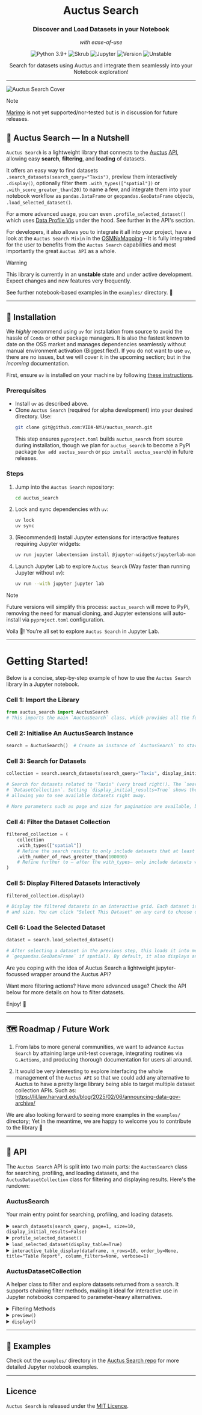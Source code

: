 <div align="center">
   <h1>Auctus Search</h1>
   <h3>Discover and Load Datasets in your Notebook</h3>
    <p><i>with ease-of-use</i></p>
   <p>
      <img src="https://img.shields.io/static/v1?label=Python&message=3.9%2B&color=3776AB&style=for-the-badge&logo=python&logoColor=white" alt="Python 3.9+">
      <img src="https://img.shields.io/badge/Skrub-FF9800?style=for-the-badge&logo=scikit-learn&logoColor=white" alt="Skrub">
      <img src="https://img.shields.io/badge/Jupyter-F37626?style=for-the-badge&logo=jupyter&logoColor=white" alt="Jupyter">
      <img src="https://img.shields.io/badge/Version-0.1.0-red?style=for-the-badge" alt="Version">
      <img src="https://img.shields.io/badge/status-unstable-orange?style=for-the-badge" alt="Unstable">
   </p>
   <p>Search for datasets using Auctus and integrate them seamlessly into your Notebook exploration!</p>
</div>

---

![Auctus Search Cover](public/resources/auctus_search_main_cover.png)

> [!NOTE]
> [Marimo](https://github.com/marimo-team/marimo) is not yet supported/nor-tested but is in discussion for future
> releases.

## 🌆 Auctus Search –– In a Nutshell

`Auctus Search` is a lightweight library that connects to the
[Auctus](https://github.com/VIDA-NYU/auctus) [API](https://docs.auctus.vida-nyu.org/rest/),
allowing easy **search**, **filtering**, and **loading** of datasets.

It offers an easy way to find datasets `.search_datasets(search_query="Taxis")`, 
preview them interactively `.display()`, optionally filter them `.with_types(["spatial"])` or `.with_score_greater_than(20)` to name a few,
and integrate them into your notebook workflow
as `pandas.DataFrame` or `geopandas.GeoDataFrame` objects, `.load_selected_dataset()`.

For a more advanced usage, you can even `.profile_selected_dataset()` which uses 
[Data Profile Vis](https://github.com/soniacq/DataProfileVis) under the hood. See further in the API's section.

For developers, it also allows you to integrate it all into your project, have a look at the `Auctus Search Mixin`
in the [OSMNxMapping](https://github.com/VIDA-NYU/OSMNXMapping) – It is fully integrated for the user to benefits from
the `Auctus Search` capabilities and most importantly the great `Auctus API` as a whole.

> [!WARNING]
> This library is currently in an **unstable** state and under active development.
> Expect changes and new features very frequently.


See further notebook-based examples in the `examples/` directory. 📓

---

## 🥐 Installation

We *highly* recommend using `uv` for installation from source to avoid the hassle of `Conda` or other package managers.
It is also the fastest known to date on the OSS market and manages dependencies seamlessly without manual environment
activation (Biggest flex!). If you do not want to use `uv`, there are no issues, but we will cover it in the upcoming
section; but in the *incoming* documentation.

First, ensure `uv` is installed on your machine by
following [these instructions](https://docs.astral.sh/uv/getting-started/installation/).

### Prerequisites

- Install `uv` as described above.
- Clone `Auctus Search` (required for alpha development) into your desired directory. Use:
  ```bash
  git clone git@github.com:VIDA-NYU/auctus_search.git
  ```
  This step ensures `pyproject.toml` builds `auctus_search` from source during installation, though we plan for
  `auctus_search` to become a PyPi package (`uv add auctus_search` or `pip install auctus_search`) in future releases.

### Steps

1. Jump into the `Auctus Search` repository:
   ```bash
   cd auctus_search
   ```
2. Lock and sync dependencies with `uv`:
   ```bash
   uv lock
   uv sync
   ```
3. (Recommended) Install Jupyter extensions for interactive features requiring Jupyter widgets:
   ```bash
   uv run jupyter labextension install @jupyter-widgets/jupyterlab-manager
   ```
4. Launch Jupyter Lab to explore `Auctus Search` (Way faster than running Jupyter without `uv`):
   ```bash
   uv run --with jupyter jupyter lab
   ```

> [!NOTE]  
> Future versions will simplify this process: `auctus_search` will move to PyPi, removing the need for manual cloning,
> and Jupyter extensions will auto-install via `pyproject.toml` configuration.

Voila 🥐! You’re all set to explore `Auctus Search` in Jupyter Lab.

---

# Getting Started!

Below is a concise, step-by-step example of how to use the `Auctus Search` library in a Jupyter notebook.

### **Cell 1: Import the Library**

```python
from auctus_search import AuctusSearch
# This imports the main `AuctusSearch` class, which provides all the functionality we'll use.
```

### **Cell 2: Initialise An AuctusSearch Instance**

```python
search = AuctusSearch()  # Create an instance of `AuctusSearch` to start searching for datasets. This object will handle all interactions with the Auctus API and dataset management.
```

### **Cell 3: Search for Datasets**

```python
collection = search.search_datasets(search_query="Taxis", display_initial_results=True)

# Search for datasets related to "Taxis" (very broad right!). The `search_datasets` method queries the Auctus API and returns a
# `DatasetCollection`. Setting `display_initial_results=True` shows the initial results interactively in the notebook,
# allowing you to see available datasets right away.

# More parameters such as page and size for pagination are available, but we'll stick to the defaults for now. Readers are instructed to check the API below for more details.
```

### **Cell 4: Filter the Dataset Collection**

```python
filtered_collection = (
    collection
    .with_types(["spatial"])  
    # Refine the search results to only include datasets that at least have a spatial component.
    .with_number_of_rows_greater_than(100000)
    # Refine further to – after the with_types– only include datasets with more than 100,000 rows.
)
```

### **Cell 5: Display Filtered Datasets Interactively**

```python
filtered_collection.display()

# Display the filtered datasets in an interactive grid. Each dataset is shown as a card with details like name, source,
# and size. You can click "Select This Dataset" on any card to choose one for further use.
```

### **Cell 6: Load the Selected Dataset**

```python
dataset = search.load_selected_dataset()

# After selecting a dataset in the previous step, this loads it into memory as a `pandas.DataFrame` (or
# `geopandas.GeoDataFrame` if spatial). By default, it also displays an interactive table preview of the dataset.
```

Are you coping with the idea of Auctus Search a lightweight jupyter-focussed wrapper around the Auctus API?

Want more filtering actions? Have more advanced usage? Check the API below for more details on how to filter datasets.

Enjoy! 🥐

---

## 🗺️ Roadmap / Future Work

1) From labs to more general communities, we want to advance `Auctus Search` by attaining large unit-test coverage,
   integrating routines via `G.Actions`, and producing thorough documentation for users all around.

2) It would be very interesting to explore interfacing the whole management of the `Auctus API` so that we could add any alternative to
   Auctus to have a pretty large library being able to target multiple dataset collection APIs. Such as: https://lil.law.harvard.edu/blog/2025/02/06/announcing-data-gov-archive/

We are also looking forward to seeing more examples in the `examples/` directory; Yet in the meantime,
we are happy to welcome you to contribute to the library 🎄

---

## 🌁 API

The `Auctus Search` API is split into two main parts: the `AuctusSearch` class for searching, profiling, and loading datasets, and the `AuctusDatasetCollection` class for filtering and displaying results. Here's the rundown:

### AuctusSearch

Your main entry point for searching, profiling, and loading datasets.

<details>
<summary><code>search_datasets(search_query, page=1, size=10, display_initial_results=False)</code></summary>

- **Purpose**: Searches the Auctus API for datasets matching your query.
- **Parameters**:
  - `search_query` (str or list): Search term(s) (e.g., `"Taxis"` or `["Taxis", "NYC"]` – could also be `"Taxis NYC"`).
  - `page` (int, default=1): Page number of results for pagination. Works with `size`; a higher `size` means fewer pages, while a lower `size` increases the number of pages.
  - `size` (int, default=10): Number of results per page.
  - `display_initial_results` (bool, default=False): If `True`, displays initial results in a Jupyter notebook cell.
- **Returns**: An `AuctusDatasetCollection` object containing the search results.
- **Example**:
  ```python
  from auctus_search import AuctusSearch
  search = AuctusSearch()
  collection = search.search_datasets(search_query="Taxis", page=1, size=100)  # Fetches all "Taxis" data without pagination (may take longer and require scrolling). Adjust `size` and `page` as needed.
  ```

</details>

<details>
<summary><code>profile_selected_dataset()</code></summary>

- **Purpose**: Displays an interactive data profile summary of the selected dataset using the [Data Profile Viz library](https://github.com/soniacq/DataProfileVis). Requires a dataset to be selected (via `search_datasets(.)`) and its metadata to be available.
- **Parameters**: None
- **Returns**: None (displays the profile interactively in the notebook)
- **Raises**: 
  - `ValueError` if no dataset is selected or if metadata is missing.
- **Example**:
  ```python
  from auctus_search import AuctusSearch
  search = AuctusSearch()
  collection = search.search_datasets(search_query="Taxis")
  collection.display()  # Displays dataset cards; select one by clicking "Select This Dataset"
  search.profile_selected_dataset()  # Shows the interactive profile
  ```
  
Note that most probably, an profile_edit_selected_dataset(.) could soon see the light of day.
See further in https://github.com/soniacq/DataProfileVis.

</details>

<details>
<summary><code>load_selected_dataset(display_table=True)</code></summary>

- **Purpose**: Downloads and loads the dataset you selected from the collection (after clicking `Select This Dataset`).
- **Parameters**:
  - `display_table` (bool, default=True): If `True`, shows a preview table using `Skrub`.
- **Returns**: A `pandas.DataFrame` or `geopandas.GeoDataFrame` (currently supports CSV; more formats coming soon!).
- **Raises**: `ValueError` if no dataset is selected.
- **Example**:
  ```python
  dataset = search.load_selected_dataset()  # Ensure a dataset is selected first, or it raises a ValueError.
  ```

</details>

<details>
<summary><code>interactive_table_display(dataframe, n_rows=10, order_by=None, title="Table Report", column_filters=None, verbose=1)</code></summary>

- **Purpose**: Displays an interactive table of your loaded dataset in Jupyter.
- **Parameters**:
  - `dataframe` (pandas.DataFrame or geopandas.GeoDataFrame): The dataset to display.
  - `n_rows` (int, default=10): Number of rows to show.
  - `order_by` (str or list, optional): Column(s) to sort by.
  - `title` (str, optional): Table title.
  - `column_filters` (dict, optional): Filters for columns (e.g., `{"city": {"eq": "NYC"}}`).
  - `verbose` (int, default=1): Verbosity level.
- **Returns**: None (displays the table in the notebook).
- **Example**:
  ```python
  search.interactive_table_display(dataset, n_rows=5, title="Taxis Data")
  ```

</details>


### AuctusDatasetCollection

A helper class to filter and explore datasets returned from a search. It supports chaining filter methods, making it ideal for interactive use in Jupyter notebooks compared to parameter-heavy alternatives.

<details>
<summary>Filtering Methods</summary>

- **`with_types(types)`**
  - **Purpose**: Filters datasets by dataset types (e.g., `"spatial"`, `"temporal"`, `"numerical"`, `"categorical"`).
  - **Parameters**:
    - `types` (list): List of desired types, e.g., `["spatial", "temporal"]`.
  - **Returns**: A new `AuctusDatasetCollection`.
  - **Example**:
    ```python
    filtered = collection.with_types(["spatial"])
    ```

- **`with_number_of_rows_greater_than(min_rows)`**
  - **Purpose**: Keeps datasets with more than `min_rows` rows.
  - **Parameters**:
    - `min_rows` (int): Minimum number of rows.
  - **Returns**: A new `AuctusDatasetCollection`.
  - **Example**:
    ```python
    filtered = collection.with_number_of_rows_greater_than(500)
    ```

- **`with_number_of_rows_less_than(max_rows)`**
  - **Purpose**: Keeps datasets with fewer than `max_rows` rows.
  - **Parameters**:
    - `max_rows` (int): Maximum number of rows.
  - **Returns**: A new `AuctusDatasetCollection`.

- **`with_number_of_rows_between(min_rows, max_rows)`**
  - **Purpose**: Filters datasets with rows between `min_rows` and `max_rows`.
  - **Parameters**:
    - `min_rows` (int): Minimum number of rows.
    - `max_rows` (int): Maximum number of rows.
  - **Returns**: A new `AuctusDatasetCollection`.

- **`with_number_of_columns_greater_than(min_columns)`**
  - **Purpose**: Keeps datasets with more than `min_columns` columns.
  - **Parameters**:
    - `min_columns` (int): Minimum number of columns.
  - **Returns**: A new `AuctusDatasetCollection`.

- **`with_number_of_columns_less_than(max_columns)`**
  - **Purpose**: Keeps datasets with fewer than `max_columns` columns.
  - **Parameters**:
    - `max_columns` (int): Maximum number of columns.
  - **Returns**: A new `AuctusDatasetCollection`.

- **`with_number_of_columns_between(min_columns, max_columns)`**
  - **Purpose**: Filters datasets with columns between `min_columns` and `max_columns`.
  - **Parameters**:
    - `min_columns` (int): Minimum number of columns.
    - `max_columns` (int): Maximum number of columns.
  - **Returns**: A new `AuctusDatasetCollection`.

- **`with_score_greater_than(min_score)`**
  - **Purpose**: Keeps datasets with a relevancy score above `min_score`.
  - **Parameters**:
    - `min_score` (int or float): Minimum score.
  - **Returns**: A new `AuctusDatasetCollection`.
  - **Example**:
    ```python
    filtered = collection.with_score_greater_than(20)
    ```

- **`with_score_less_than(max_score)`**
  - **Purpose**: Keeps datasets with a score below `max_score`. (Less useful since higher scores indicate better relevancy, but included for flexibility.)
  - **Parameters**:
    - `max_score` (int or float): Maximum score.
  - **Returns**: A new `AuctusDatasetCollection`.

- **`with_score_between(min_score, max_score)`**
  - **Purpose**: Filters datasets with scores between `min_score` and `max_score`.
  - **Parameters**:
    - `min_score` (int or float): Minimum score.
    - `max_score` (int or float): Maximum score.
  - **Returns**: A new `AuctusDatasetCollection`.

</details>

<details>
<summary><code>preview()</code></summary>

- **Purpose**: Prints a summary of the dataset collection (search query, filters, and count).
- **Returns**: None (prints to console).
- **Example**:
  ```python
  filtered.preview()
  ```

</details>

<details>
<summary><code>display()</code></summary>

- **Purpose**: Shows an interactive grid of dataset cards in Jupyter for you to select one.
- **Returns**: None (displays in notebook).
- **Example**:
  ```python
  filtered.display()
  ```

</details>


---

## 📓 Examples

Check out the `examples/` directory in the [Auctus Search repo](https://github.com/VIDA-NYU/auctus_search) for more
detailed Jupyter notebook examples.

---

## Licence

`Auctus Search` is released under the [MIT Licence](./LICENCE).
